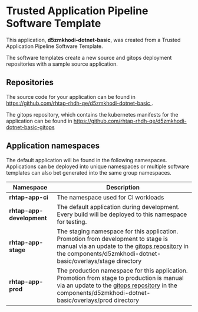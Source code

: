 # Trusted Application Pipeline Software Template

This application, **d5zmkhodi-dotnet-basic**, was created from a Trusted Application Pipeline Software Template.

The software templates create a new source and gitops deployment repositories with a sample source application. 

## Repositories

The source code for your application can be found in [https://github.com/rhtap-rhdh-qe/d5zmkhodi-dotnet-basic ](https://github.com/rhtap-rhdh-qe/d5zmkhodi-dotnet-basic ).
 
The gitops repository, which contains the kubernetes manifests for the application can be found in 
[https://github.com/rhtap-rhdh-qe/d5zmkhodi-dotnet-basic-gitops ](https://github.com/rhtap-rhdh-qe/d5zmkhodi-dotnet-basic-gitops ) 

## Application namespaces 

The default application will be found in the following namespaces. Applications can be deployed into unique namespaces or multiple software templates can also bet generated into the same group namespaces.  

|  Namespace   |  Description   |  
| -------- | -------- |
| **rhtap-app-ci** | The namespace used for CI workloads |
| **rhtap-app-development** | The default application during development. Every build will be deployed to this namespace for testing. |
| **rhtap-app-stage** | The staging namespace for this application. Promotion from development to stage is manual via an update to the [gitops repository](https://github.com/rhtap-rhdh-qe/d5zmkhodi-dotnet-basic-gitops ) in the components/d5zmkhodi-dotnet-basic/overlays/stage directory |
| **rhtap-app-prod** | The production namespace for this application. Promotion from stage to production is manual via an update to the [gitops repository](https://github.com/rhtap-rhdh-qe/d5zmkhodi-dotnet-basic-gitops ) in the components/d5zmkhodi-dotnet-basic/overlays/prod directory |